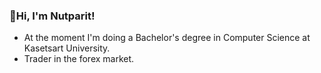 ### 👋Hi, I'm Nutparit!
 - At the moment I'm doing a Bachelor's degree in Computer Science at Kasetsart University.
 - Trader in the forex market.
